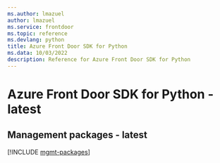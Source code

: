 ```yaml
---
ms.author: lmazuel
author: lmazuel
ms.service: frontdoor
ms.topic: reference
ms.devlang: python
title: Azure Front Door SDK for Python
ms.data: 10/03/2022
description: Reference for Azure Front Door SDK for Python
---
```

# Azure Front Door SDK for Python - latest

## Management packages - latest
[!INCLUDE [mgmt-packages](front-door-mgmt-index.md)]